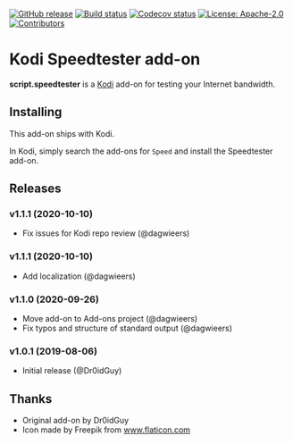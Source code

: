 [![GitHub release](https://img.shields.io/github/release/add-ons/script.speedtester.svg)](https://github.com/add-ons/script.speedtester/releases)
[![Build status](https://github.com/add-ons/script.speedtester/workflows/CI/badge.svg)](https://github.com/add-ons/script.speedtester/actions)
[![Codecov status](https://img.shields.io/codecov/c/github/add-ons/script.speedtester/master)](https://codecov.io/gh/add-ons/script.speedtester/branch/master)
[![License: Apache-2.0](https://img.shields.io/badge/License-Apache2-yellow.svg)](https://opensource.org/licenses/Apache-2.0)
[![Contributors](https://img.shields.io/github/contributors/add-ons/script.speedtester.svg)](https://github.com/add-ons/script.speedtester/graphs/contributors)

# Kodi Speedtester add-on
**script.speedtester** is a [Kodi](https://kodi.tv/) add-on for testing your Internet bandwidth.


## Installing
This add-on ships with Kodi.

In Kodi, simply search the add-ons for `Speed` and install the Speedtester add-on.


## Releases
### v1.1.1 (2020-10-10)
- Fix issues for Kodi repo review (@dagwieers)

### v1.1.1 (2020-10-10)
- Add localization (@dagwieers)

### v1.1.0 (2020-09-26)
- Move add-on to Add-ons project (@dagwieers)
- Fix typos and structure of standard output (@dagwieers)

### v1.0.1 (2019-08-06)
- Initial release (@Dr0idGuy)


## Thanks
- Original add-on by Dr0idGuy
- Icon made by Freepik from www.flaticon.com
